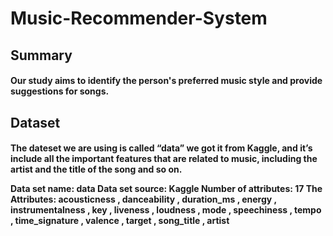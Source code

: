 <h1> Music-Recommender-System </h1>
<h2> Summary </h2>
<h4> Our study aims to identify the person's preferred music style and provide suggestions for songs.</h4>

<h2> Dataset </h2>

<h4> The dateset we are using is called “data” we got it from Kaggle, and it’s include all the important features that are related to music, including the artist and the title of the song and so on.

Data set name:  data
Data set source: Kaggle
Number of attributes:  17
The Attributes:  acousticness , danceability ,  duration_ms , energy , instrumentalness , key , liveness , loudness , mode , speechiness , tempo , time_signature , valence , target , song_title , artist 
</h4>
